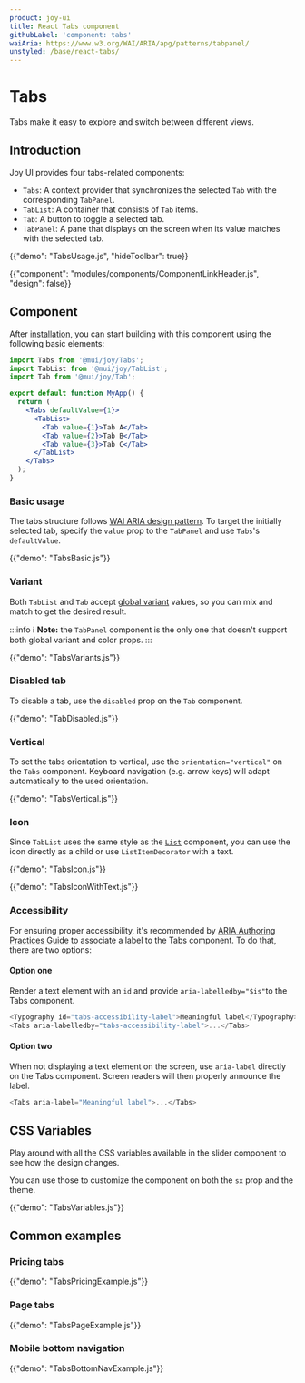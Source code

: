 ```yaml
---
product: joy-ui
title: React Tabs component
githubLabel: 'component: tabs'
waiAria: https://www.w3.org/WAI/ARIA/apg/patterns/tabpanel/
unstyled: /base/react-tabs/
---
```


# Tabs

<p class="description">Tabs make it easy to explore and switch between different views.</p>

## Introduction

Joy UI provides four tabs-related components:

- `Tabs`: A context provider that synchronizes the selected `Tab` with the corresponding `TabPanel`.
- `TabList`: A container that consists of `Tab` items.
- `Tab`: A button to toggle a selected tab.
- `TabPanel`: A pane that displays on the screen when its value matches with the selected tab.

{{"demo": "TabsUsage.js", "hideToolbar": true}}

{{"component": "modules/components/ComponentLinkHeader.js", "design": false}}

## Component

After [installation](/joy-ui/getting-started/installation/), you can start building with this component using the following basic elements:

```jsx
import Tabs from '@mui/joy/Tabs';
import TabList from '@mui/joy/TabList';
import Tab from '@mui/joy/Tab';

export default function MyApp() {
  return (
    <Tabs defaultValue={1}>
      <TabList>
        <Tab value={1}>Tab A</Tab>
        <Tab value={2}>Tab B</Tab>
        <Tab value={3}>Tab C</Tab>
      </TabList>
    </Tabs>
  );
}
```

### Basic usage

The tabs structure follows [WAI ARIA design pattern](https://www.w3.org/WAI/ARIA/apg/patterns/tabpanel/).
To target the initially selected tab, specify the `value` prop to the `TabPanel` and use `Tabs`'s `defaultValue`.

{{"demo": "TabsBasic.js"}}

### Variant

Both `TabList` and `Tab` accept [global variant](/joy-ui/main-features/global-variants/) values, so you can mix and match to get the desired result.

:::info
ℹ️ **Note:** the `TabPanel` component is the only one that doesn't support both global variant and color props.
:::

{{"demo": "TabsVariants.js"}}

### Disabled tab

To disable a tab, use the `disabled` prop on the `Tab` component.

{{"demo": "TabDisabled.js"}}

### Vertical

To set the tabs orientation to vertical, use the `orientation="vertical"` on the `Tabs` component.
Keyboard navigation (e.g. arrow keys) will adapt automatically to the used orientation.

{{"demo": "TabsVertical.js"}}

### Icon

Since `TabList` uses the same style as the [`List`](/joy-ui/react-list/) component, you can use the icon directly as a child or use `ListItemDecorator` with a text.

{{"demo": "TabsIcon.js"}}

{{"demo": "TabsIconWithText.js"}}

### Accessibility

For ensuring proper accessibility, it's recommended by [ARIA Authoring Practices Guide](https://www.w3.org/WAI/ARIA/apg/patterns/tabpanel/#wai-aria-roles-states-and-properties-22) to associate a label to the Tabs component.
To do that, there are two options:

#### Option one

Render a text element with an `id` and provide `aria-labelledby="$is"`to the Tabs component.

```js
<Typography id="tabs-accessibility-label">Meaningful label</Typography>
<Tabs aria-labelledby="tabs-accessibility-label">...</Tabs>
```

#### Option two

When not displaying a text element on the screen, use `aria-label` directly on the Tabs component.
Screen readers will then properly announce the label.

```js
<Tabs aria-label="Meaningful label">...</Tabs>
```

## CSS Variables

Play around with all the CSS variables available in the slider component to see how the design changes.

You can use those to customize the component on both the `sx` prop and the theme.

{{"demo": "TabsVariables.js"}}

## Common examples

### Pricing tabs

{{"demo": "TabsPricingExample.js"}}

### Page tabs

{{"demo": "TabsPageExample.js"}}

### Mobile bottom navigation

{{"demo": "TabsBottomNavExample.js"}}
